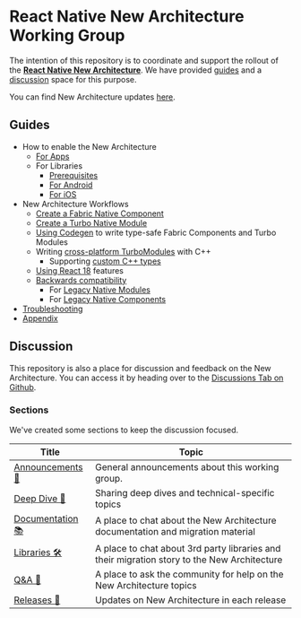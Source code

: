 # React Native New Architecture Working Group

The intention of this repository is to coordinate and support the rollout of the **[React Native New Architecture](https://reactnative.dev/docs/the-new-architecture/landing-page)**. We have provided [guides](#guides) and a [discussion](#discussion) space for this purpose.

You can find New Architecture updates [here](https://github.com/reactwg/react-native-new-architecture/discussions/categories/releases).

## Guides

- How to enable the New Architecture
  - [For Apps](./docs/enable-apps.md)
  - For Libraries
    - [Prerequisites](./docs/enable-libraries-prerequisites.md)
    - [For Android](./docs/enable-libraries-android.md)
    - [For iOS](./docs/enable-libraries-ios.md)
- New Architecture Workflows
  - [Create a Fabric Native Component](./docs/fabric-native-components.md)
  - [Create a Turbo Native Module](./docs/turbo-modules.md)
  - [Using Codegen](./docs/codegen.md) to write type-safe Fabric Components and Turbo Modules
  - Writing [cross-platform TurboModules](./docs/turbo-modules-xplat.md) with C++
    - Supporting [custom C++ types](./docs/cxx-custom-types.md)
  - [Using React 18](./docs/react-18.md) features
  - [Backwards compatibility](./docs/backwards-compat.md)
    - For [Legacy Native Modules](./docs/backwards-compat-turbo-modules.md)
    - For [Legacy Native Components](./docs/backwards-compat-fabric-component.md)
- [Troubleshooting](./docs/troubleshooting.md)
- [Appendix](./docs/appendix.md)

## Discussion

This repository is also a place for discussion and feedback on the New Architecture. You can access it by heading over to the [Discussions Tab on Github](https://github.com/reactwg/react-native-new-architecture/discussions).


### Sections

We've created some sections to keep the discussion focused.

| Title                                                                                                             | Topic                                                                                       |
| ----------------------------------------------------------------------------------------------------------------- | ------------------------------------------------------------------------------------------- |
| [Announcements 📣](https://github.com/reactwg/react-native-new-architecture/discussions/categories/announcements) | General announcements about this working group.                                             |
| [Deep Dive 🐳](https://github.com/reactwg/react-native-new-architecture/discussions/categories/deep-dive)         | Sharing deep dives and technical-specific topics                                            |
| [Documentation 📚](https://github.com/reactwg/react-native-new-architecture/discussions/categories/documentation) | A place to chat about the New Architecture documentation and migration material             |
| [Libraries 🛠](https://github.com/reactwg/react-native-new-architecture/discussions/categories/libraries)          | A place to chat about 3rd party libraries and their migration story to the New Architecture |
| [Q&A 🤝](https://github.com/reactwg/react-native-new-architecture/discussions/categories/q-a)                     | A place to ask the community for help on the New Architecture topics                        |
| [Releases 🏁](https://github.com/reactwg/react-native-new-architecture/discussions/categories/releases)           | Updates on New Architecture in each release                                                 |
